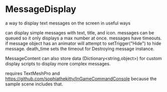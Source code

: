 # MessageDisplay
 a way to display text messages on the screen in useful ways
 
can display simple messages with text, title, and icon. messages can be queued so it only displays a max number at once. messages have timeouts. if message object has an animator will attempt to setTrigger("Hide") to hide message. death_time sets the timeout for Destroying message instance.

MessageContent can also store data (Dictionary<string,object>) for custom display scripts to display more complex messages.

requires TextMeshPro and https://github.com/sophiathekitty/InGameCommandConsole because the sample scene includes that.
